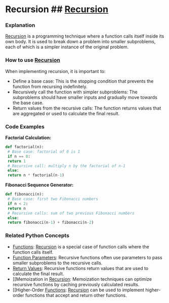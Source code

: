 # Recursion ## [Recursion](./../recursion/)

### Explanation
 [Recursion](./../recursion/) is a programming technique where a function calls itself inside its own body. It is used to break down a problem into smaller subproblems, each of which is a simpler instance of the original problem.

### How to use [Recursion](./../recursion/)
When implementing recursion, it is important to:

- Define a base case: This is the stopping condition that prevents the function from recursing indefinitely.
- Recursively call the function with simpler subproblems: The subproblems should have smaller inputs and gradually move towards the base case.
- Return values from the recursive calls: The function returns values that are aggregated or used to calculate the final result.

### Code Examples

**Factorial Calculation:**
```python
def factorial(n):
 # Base case: factorial of 0 is 1
 if n == 0:
 return 1
 # Recursive call: multiply n by the factorial of n-1
 else:
 return n * factorial(n-1)
```

**Fibonacci Sequence Generator:**
```python
def fibonacci(n):
 # Base case: first two Fibonacci numbers
 if n < 2:
 return n
 # Recursive calls: sum of two previous Fibonacci numbers
 else:
 return fibonacci(n-1) + fibonacci(n-2)
```

### Related Python Concepts

- [Functions](./../functions/): [Recursion](./../recursion/) is a special case of function calls where the function calls itself.
- [Function Parameters](./../function-parameters/): Recursive functions often use parameters to pass smaller subproblems to the recursive calls.
- [Return Values](./../return-values/): Recursive functions return values that are used to calculate the final result.
- [[Memoization in [Recursion](./../recursion/): Memoization techniques can optimize recursive functions by caching previously calculated results.
- [[Higher-Order [Functions](./../functions/): [Recursion](./../recursion/) can be used to implement higher-order functions that accept and return other functions.